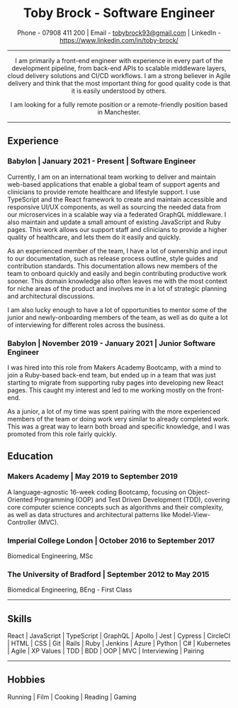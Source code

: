 # <div align='center'>Toby Brock - Software Engineer</div>

<div align='center'>
  
  Phone - 07908 411 200 |
  Email - tobybrock93@gmail.com |
  LinkedIn - https://www.linkedin.com/in/toby-brock/
  
</div>

---

<div align='center'>

I am primarily a front-end engineer with experience in every part of the development pipeline, from back-end APIs to scalable middleware layers, cloud delivery solutions and CI/CD workflows. I am a strong believer in Agile delivery and think that the most important thing for good quality code is that it is easily understood by others.
  
I am looking for a fully remote position or a remote-friendly position based in Manchester.

  
</div>

---

## Experience

### Babylon | January 2021 - Present | Software Engineer

Currently, I am on an international team working to deliver and maintain web-based applications that enable a global team of support agents and clinicians to provide remote healthcare and lifestyle support. I use TypeScript and the React framework to create and maintain accessible and responsive UI/UX components, as well as sourcing the needed data from our microservices in a scalable way via a federated GraphQL middleware. I also maintain and update a small amount of existing JavaScript and Ruby pages. This work allows our support staff and clinicians to provide a higher quality of healthcare, and lets them do it easily and quickly.

As an experienced member of the team, I have a lot of ownership and input to our documentation, such as release process outline, style guides and contribution standards. This documentation allows new members of the team to onboard quickly and easily and begin contributing productive work sooner. This domain knowledge also often leaves me with the most context for niche areas of the product and involves me in a lot of strategic planning and architectural discussions.

I am also lucky enough to have a lot of opportunities to mentor some of the junior and newly-onboarding members of the team, as well as do quite a lot of interviewing for different roles across the business.

### Babylon | November 2019 - January 2021 | Junior Software Engineer

I was hired into this role from Makers Academy Bootcamp, with a mind to join a Ruby-based back-end team, but ended up in a team that was just starting to migrate from supporting ruby pages into developing new React pages. This caught my interest and led to me working mostly on the front-end.

As a junior, a lot of my time was spent pairing with the more experienced members of the team or doing work very similar to already completed work. This was a great way to learn both broad and specific knowledge, and I was promoted from this role fairly quickly.


## Education

### Makers Academy | May 2019 to September 2019

A language-agnostic 16-week coding Bootcamp, focusing on Object-Oriented Programming (OOP) and Test Driven Development (TDD), covering core computer science concepts such as algorithms and their complexity, as well as data structures and architectural patterns like Model-View-Controller (MVC).

### Imperial College London | October 2016 to September 2017

Biomedical Engineering, MSc

### The University of Bradford | September 2012 to May 2015

Biomedical Engineering, BEng - First Class

---

## Skills

React | JavaScript | TypeScript | GraphQL | Apollo | Jest | Cypress | CircleCI | HTML | CSS | Git | Rails | Ruby | Jenkins | Azure | Python | C# | Kubernetes | Agile | XP Values | TDD | BDD | OOP | MVC | Interviewing | Pairing

---

## Hobbies

Running | Film | Cooking | Reading | Gaming

